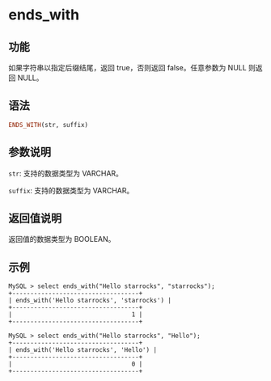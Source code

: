 # ends_with

## 功能

如果字符串以指定后缀结尾，返回 true，否则返回 false。任意参数为 NULL 则返回 NULL。

## 语法

```Haskell
ENDS_WITH(str, suffix)
```

## 参数说明

`str`: 支持的数据类型为 VARCHAR。

`suffix`: 支持的数据类型为 VARCHAR。

## 返回值说明

返回值的数据类型为 BOOLEAN。

## 示例

```Plain Text
MySQL > select ends_with("Hello starrocks", "starrocks");
+-----------------------------------+
| ends_with('Hello starrocks', 'starrocks') |
+-----------------------------------+
|                                 1 |
+-----------------------------------+

MySQL > select ends_with("Hello starrocks", "Hello");
+-----------------------------------+
| ends_with('Hello starrocks', 'Hello') |
+-----------------------------------+
|                                 0 |
+-----------------------------------+
```
